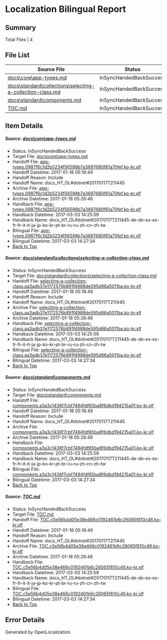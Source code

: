 # <a name='report-top'></a> Localization Bilingual Report

## Summary
 Total Files | 4

## File List
 Source File | Status | Details 
 ----------- | ------ | ------- 
 [docs\core\app-types.md](https://github.com/dotnet/docs/blob/90fe68f7f3c4b46502b5d3770b1a2d57c6af748a/docs/core/app-types.md) | InSyncHandedBackSuccess | [Details](#e4dc227830c2881e7d8691317ea15affaa08f8cc30)
 [docs\standard\collections\selecting-a-collection-class.md](https://github.com/dotnet/docs/blob/763433b00ae7d01cfa0c7fa250f51d23a95f6f15/docs/standard/collections/selecting-a-collection-class.md) | InSyncHandedBackSuccess | [Details](#d174d0cb910035340fb317521f3ad930d16853c23420)
 [docs\standard\components.md](https://github.com/dotnet/docs/blob/7741df222250f3746abb1e3c359bd9e89e6a732c/docs/standard/components.md) | InSyncHandedBackSuccess | [Details](#e93764ff4d3391110c79f73a34512bd073ce04993433)
 [TOC.md](https://github.com/dotnet/docs/blob/3b0b086c1a95d6164b82e1a4dade0936ce5d262e/TOC.md) | InSyncHandedBackSuccess | [Details](#46f0f0189b1d7df4cb842a21abffd06dc9a7d2c18919)

## Item Details
##### <a name='e4dc227830c2881e7d8691317ea15affaa08f8cc30'></a> Source: [docs\core\app-types.md](https://github.com/dotnet/docs/blob/90fe68f7f3c4b46502b5d3770b1a2d57c6af748a/docs/core/app-types.md)
* Status: InSyncHandedBackSuccess
* Target File: [docs\core\app-types.md](https://github.com/dotnet/docs.ko-kr/blob/2cc600478630c93a691a22a7c91b3ba261d98e50/docs/core/app-types.md)
* Handoff File: [app-types.0987f6c1d2b5234f56598b7a3697680f81a70fef.ko-kr.xlf](https://github.com/dotnet/docs.handoff/blob/9d93ccadf18dc33226da208cf19a2b6ba9be4746/ol-handoff/dotnet/docs.ko-kr/master/dotnet-core/app-types.0987f6c1d2b5234f56598b7a3697680f81a70fef.ko-kr.xlf)
* Handoff Datetime: 2017-01-18 05:18:49
* Handoff Reason: Include
* Handoff Name: docs_HT_OL#dotnet#20170117T211445
* Archive File: [app-types.0987f6c1d2b5234f56598b7a3697680f81a70fef.ko-kr.xlf](https://github.com/dotnet/docs.handoff/blob/c3ca8b8e1f0686956b7bf859b5d7f5fbde115280/ol-archive/dotnet/docs.ko-kr/master/dotnet-core/app-types.0987f6c1d2b5234f56598b7a3697680f81a70fef.ko-kr.xlf)
* Archive Datetime: 2017-01-18 05:26:48
* Handback File: [app-types.0987f6c1d2b5234f56598b7a3697680f81a70fef.ko-kr.xlf](https://github.com/dotnet/docs.handback/blob/9a9e739350ef69ef1c1514bf6c5aa6d980a2283d/ol-handback/dotnet/docs.ko-kr/master/dotnet-core/app-types.0987f6c1d2b5234f56598b7a3697680f81a70fef.ko-kr.xlf)
* Handback Datetime: 2017-03-03 14:25:59
* Handback Name: docs_HT_OL#dotnet#20170117T211445-de-de-es-es-fr-fr-it-it-ja-jp-ko-kr-pt-br-ru-ru-zh-cn-zh-tw
* Bilingual File: [app-types.0987f6c1d2b5234f56598b7a3697680f81a70fef.ko-kr.xlf](https://github.com/dotnet/docs.handback/blob/9a9e739350ef69ef1c1514bf6c5aa6d980a2283d/ol-handback/dotnet/docs.ko-kr/master/dotnet-core/app-types.0987f6c1d2b5234f56598b7a3697680f81a70fef.ko-kr.xlf)
* Bilingual Datetime: 2017-03-03 14:27:34
* [Back to Top](#report-top)

##### <a name='d174d0cb910035340fb317521f3ad930d16853c23420'></a> Source: [docs\standard\collections\selecting-a-collection-class.md](https://github.com/dotnet/docs/blob/763433b00ae7d01cfa0c7fa250f51d23a95f6f15/docs/standard/collections/selecting-a-collection-class.md)
* Status: InSyncHandedBackSuccess
* Target File: [docs\standard\collections\selecting-a-collection-class.md](https://github.com/dotnet/docs.ko-kr/blob/2cc600478630c93a691a22a7c91b3ba261d98e50/docs/standard/collections/selecting-a-collection-class.md)
* Handoff File: [selecting-a-collection-class.aa3adb37e1172576b891f4988de595d66a5011ba.ko-kr.xlf](https://github.com/dotnet/docs.handoff/blob/9d93ccadf18dc33226da208cf19a2b6ba9be4746/ol-handoff/dotnet/docs.ko-kr/master/dotnet-core/selecting-a-collection-class.aa3adb37e1172576b891f4988de595d66a5011ba.ko-kr.xlf)
* Handoff Datetime: 2017-01-18 05:18:49
* Handoff Reason: Include
* Handoff Name: docs_HT_OL#dotnet#20170117T211445
* Archive File: [selecting-a-collection-class.aa3adb37e1172576b891f4988de595d66a5011ba.ko-kr.xlf](https://github.com/dotnet/docs.handoff/blob/c3ca8b8e1f0686956b7bf859b5d7f5fbde115280/ol-archive/dotnet/docs.ko-kr/master/dotnet-core/selecting-a-collection-class.aa3adb37e1172576b891f4988de595d66a5011ba.ko-kr.xlf)
* Archive Datetime: 2017-01-18 05:26:48
* Handback File: [selecting-a-collection-class.aa3adb37e1172576b891f4988de595d66a5011ba.ko-kr.xlf](https://github.com/dotnet/docs.handback/blob/9a9e739350ef69ef1c1514bf6c5aa6d980a2283d/ol-handback/dotnet/docs.ko-kr/master/dotnet-core/selecting-a-collection-class.aa3adb37e1172576b891f4988de595d66a5011ba.ko-kr.xlf)
* Handback Datetime: 2017-03-03 14:25:59
* Handback Name: docs_HT_OL#dotnet#20170117T211445-de-de-es-es-fr-fr-it-it-ja-jp-ko-kr-pt-br-ru-ru-zh-cn-zh-tw
* Bilingual File: [selecting-a-collection-class.aa3adb37e1172576b891f4988de595d66a5011ba.ko-kr.xlf](https://github.com/dotnet/docs.handback/blob/9a9e739350ef69ef1c1514bf6c5aa6d980a2283d/ol-handback/dotnet/docs.ko-kr/master/dotnet-core/selecting-a-collection-class.aa3adb37e1172576b891f4988de595d66a5011ba.ko-kr.xlf)
* Bilingual Datetime: 2017-03-03 14:27:34
* [Back to Top](#report-top)

##### <a name='e93764ff4d3391110c79f73a34512bd073ce04993433'></a> Source: [docs\standard\components.md](https://github.com/dotnet/docs/blob/7741df222250f3746abb1e3c359bd9e89e6a732c/docs/standard/components.md)
* Status: InSyncHandedBackSuccess
* Target File: [docs\standard\components.md](https://github.com/dotnet/docs.ko-kr/blob/2cc600478630c93a691a22a7c91b3ba261d98e50/docs/standard/components.md)
* Handoff File: [components.a3a3c1436f7cbf7494fdf65ba8f6dbd194215a01.ko-kr.xlf](https://github.com/dotnet/docs.handoff/blob/9d93ccadf18dc33226da208cf19a2b6ba9be4746/ol-handoff/dotnet/docs.ko-kr/master/dotnet-core/components.a3a3c1436f7cbf7494fdf65ba8f6dbd194215a01.ko-kr.xlf)
* Handoff Datetime: 2017-01-18 05:18:49
* Handoff Reason: Include
* Handoff Name: docs_HT_OL#dotnet#20170117T211445
* Archive File: [components.a3a3c1436f7cbf7494fdf65ba8f6dbd194215a01.ko-kr.xlf](https://github.com/dotnet/docs.handoff/blob/c3ca8b8e1f0686956b7bf859b5d7f5fbde115280/ol-archive/dotnet/docs.ko-kr/master/dotnet-core/components.a3a3c1436f7cbf7494fdf65ba8f6dbd194215a01.ko-kr.xlf)
* Archive Datetime: 2017-01-18 05:26:48
* Handback File: [components.a3a3c1436f7cbf7494fdf65ba8f6dbd194215a01.ko-kr.xlf](https://github.com/dotnet/docs.handback/blob/9a9e739350ef69ef1c1514bf6c5aa6d980a2283d/ol-handback/dotnet/docs.ko-kr/master/dotnet-core/components.a3a3c1436f7cbf7494fdf65ba8f6dbd194215a01.ko-kr.xlf)
* Handback Datetime: 2017-03-03 14:25:59
* Handback Name: docs_HT_OL#dotnet#20170117T211445-de-de-es-es-fr-fr-it-it-ja-jp-ko-kr-pt-br-ru-ru-zh-cn-zh-tw
* Bilingual File: [components.a3a3c1436f7cbf7494fdf65ba8f6dbd194215a01.ko-kr.xlf](https://github.com/dotnet/docs.handback/blob/9a9e739350ef69ef1c1514bf6c5aa6d980a2283d/ol-handback/dotnet/docs.ko-kr/master/dotnet-core/components.a3a3c1436f7cbf7494fdf65ba8f6dbd194215a01.ko-kr.xlf)
* Bilingual Datetime: 2017-03-03 14:27:34
* [Back to Top](#report-top)

##### <a name='46f0f0189b1d7df4cb842a21abffd06dc9a7d2c18919'></a> Source: [TOC.md](https://github.com/dotnet/docs/blob/3b0b086c1a95d6164b82e1a4dade0936ce5d262e/TOC.md)
* Status: InSyncHandedBackSuccess
* Target File: [TOC.md](https://github.com/dotnet/docs.ko-kr/blob/2cc600478630c93a691a22a7c91b3ba261d98e50/TOC.md)
* Handoff File: [TOC.c5e56b4d05e38e466c0192461b6c26065f810c46.ko-kr.xlf](https://github.com/dotnet/docs.handoff/blob/9d93ccadf18dc33226da208cf19a2b6ba9be4746/ol-handoff/dotnet/docs.ko-kr/master/dotnet-core/TOC.c5e56b4d05e38e466c0192461b6c26065f810c46.ko-kr.xlf)
* Handoff Datetime: 2017-01-18 05:18:49
* Handoff Reason: Include
* Handoff Name: docs_HT_OL#dotnet#20170117T211445
* Archive File: [TOC.c5e56b4d05e38e466c0192461b6c26065f810c46.ko-kr.xlf](https://github.com/dotnet/docs.handoff/blob/c3ca8b8e1f0686956b7bf859b5d7f5fbde115280/ol-archive/dotnet/docs.ko-kr/master/dotnet-core/TOC.c5e56b4d05e38e466c0192461b6c26065f810c46.ko-kr.xlf)
* Archive Datetime: 2017-01-18 05:26:48
* Handback File: [TOC.c5e56b4d05e38e466c0192461b6c26065f810c46.ko-kr.xlf](https://github.com/dotnet/docs.handback/blob/9a9e739350ef69ef1c1514bf6c5aa6d980a2283d/ol-handback/dotnet/docs.ko-kr/master/dotnet-core/TOC.c5e56b4d05e38e466c0192461b6c26065f810c46.ko-kr.xlf)
* Handback Datetime: 2017-03-03 14:25:59
* Handback Name: docs_HT_OL#dotnet#20170117T211445-de-de-es-es-fr-fr-it-it-ja-jp-ko-kr-pt-br-ru-ru-zh-cn-zh-tw
* Bilingual File: [TOC.c5e56b4d05e38e466c0192461b6c26065f810c46.ko-kr.xlf](https://github.com/dotnet/docs.handback/blob/9a9e739350ef69ef1c1514bf6c5aa6d980a2283d/ol-handback/dotnet/docs.ko-kr/master/dotnet-core/TOC.c5e56b4d05e38e466c0192461b6c26065f810c46.ko-kr.xlf)
* Bilingual Datetime: 2017-03-03 14:27:34
* [Back to Top](#report-top)


## Error Details

Generated by OpenLocalization.
